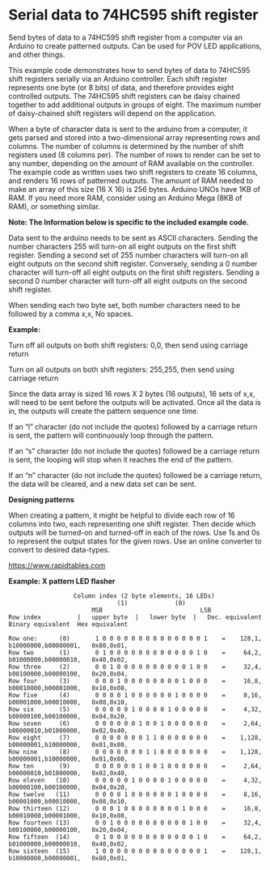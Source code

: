 # Serial data to 74HC595 shift register
Send bytes of data to a 74HC595 shift register from a computer via an Arduino to create patterned outputs. Can be used for POV LED applications, and other things.


This example code demonstrates how to send bytes of data to 74HC595 shift registers serially via an Arduino controller.   Each shift register represents one byte (or 8 bits) of data, and therefore provides eight controlled outputs. The 74HC595 shift registers can be daisy chained together to add additional outputs in groups of eight.  The maximum number of daisy-chained shift registers will depend on the application.

When a byte of character data is sent to the arduino from a computer,  it gets parsed and stored into a two-dimensional array representing rows and columns.  The number of columns is determined by the number of shift registers used (8 columns per).  The number of rows to render can be set to any number, depending on the amount of RAM available on the controller.  The example code as written uses two shift registers to create 16 columns, and renders 16 rows of patterned outputs.  The amount of RAM needed to make an array of this size (16 X 16) is 256 bytes.  Arduino UNOs have 1KB of RAM.  If you need more RAM, consider using an Arduino Mega (8KB of RAM), or something similar.



**Note: The Information below is specific to the included example code.**

Data sent to the arduino needs to be sent as ASCII characters.  Sending the number characters 255 will turn-on all eight outputs on the first shift register.  Sending a second set of 255 number characters will turn-on all eight outputs on the second shift register.  Conversely, sending a 0 number character will turn-off all eight outputs on the first shift registers.  Sending a second 0 number character will turn-off all eight outputs on the second shift register.

When sending each two byte set, both number characters need to be followed by a comma  x,x,  No spaces.

**Example:**

Turn off all outputs on both shift registers:
        0,0,    then send using carriage return

Turn on all outputs on both shift registers:
        255,255, then send using carriage return

Since the data array is sized 16 rows X 2 bytes (16 outputs),  16 sets of x,x, will need to be sent before the outputs will be activated.  Once all the data is in, the outputs will create the pattern sequence one time.

If an “l” character (do not include the quotes) followed by a carriage return is sent, the pattern will continuously loop through the pattern.

If an “s” character (do not include the quotes) followed be a carriage return is sent, the looping will stop when it reaches the end of the pattern.

If an “n” character (do not include the quotes) followed be a carriage return, the data will be cleared, and a new data set can be sent.


**Designing patterns**

When creating a pattern, it might be helpful to divide each row of 16 columns into two, each representing one shift register.  Then decide which outputs will be turned-on and turned-off in each of the rows.  Use 1s and 0s to represent the output states for the given rows. Use an online converter to convert to desired data-types.

https://www.rapidtables.com

**Example:  X pattern LED flasher**

```
	              Column index (2 byte elements, 16 LEDs)   
                              (1)             (0)                            
                       MSB                           LSB         
Row index  	       |   upper byte  |   lower byte  |   Dec. equivalent  Binary equivalent  Hex equivalent
  
Row one:      (0)       1 0 0 0 0 0 0 0 0 0 0 0 0 0 0 1	   =    128,1,     b10000000,b00000001,   0x80,0x01,
Row two       (1)       0 1 0 0 0 0 0 0 0 0 0 0 0 0 1 0    =     64,2,     b01000000,b00000010,   0x40,0x02,
Row three     (2)       0 0 1 0 0 0 0 0 0 0 0 0 0 1 0 0    =     32,4,     b00100000,b00000100,   0x20,0x04,
Row four      (3)       0 0 0 1 0 0 0 0 0 0 0 0 1 0 0 0    =     16,8,     b00010000,b00001000,   0x10,0x08,
Row five      (4)       0 0 0 0 1 0 0 0 0 0 0 1 0 0 0 0	   =     8,16,     b00001000,b00010000,   0x08,0x10,
Row six	      (5)       0 0 0 0 0 1 0 0 0 0 1 0 0 0 0 0	   =     4,32,     b00000100,b00100000,   0x04,0x20,
Row seven     (6)       0 0 0 0 0 0 1 0 0 1 0 0 0 0 0 0    =     2,64,     b00000010,b01000000,   0x02,0x40,
Row eight     (7)       0 0 0 0 0 0 0 1 1 0 0 0 0 0 0 0    =    1,128,     b00000001,b10000000,   0x01,0x80,
Row nine      (8)       0 0 0 0 0 0 0 1 1 0 0 0 0 0 0 0	   =    1,128,     b00000001,b10000000,   0x01,0x80,
Row ten	      (9)       0 0 0 0 0 0 1 0 0 1 0 0 0 0 0 0	   =     2,64,     b00000010,b01000000,   0x02,0x40,
Row eleven   (10)       0 0 0 0 0 1 0 0 0 0 1 0 0 0 0 0	   =     4,32,     b00000100,b00100000,   0x04,0x20,
Row twelve   (11)       0 0 0 0 1 0 0 0 0 0 0 1 0 0 0 0    =     8,16,     b00001000,b00010000,   0x08,0x10,
Row thirteen (12)       0 0 0 1 0 0 0 0 0 0 0 0 1 0 0 0	   =     16,8,     b00010000,b00001000,   0x10,0x08,
Row fourteen (13)       0 0 1 0 0 0 0 0 0 0 0 0 0 1 0 0	   =     32,4,     b00100000,b00000100,   0x20,0x04,
Row fifteen  (14)       0 1 0 0 0 0 0 0 0 0 0 0 0 0 1 0    =     64,2,     b01000000,b00000010,   0x40,0x02,
Row sixteen  (15)       1 0 0 0 0 0 0 0 0 0 0 0 0 0 0 1    =    128,1,     b10000000,b00000001,   0x80,0x01,
```
